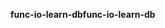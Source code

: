 <span data-ttu-id="39097-101">**func-io-learn-db**</span><span class="sxs-lookup"><span data-stu-id="39097-101">**func-io-learn-db**</span></span>